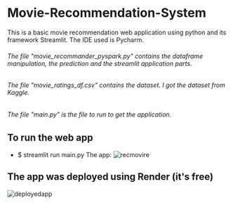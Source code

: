 # Movie-Recommendation-System
This is a basic movie recommendation web application using python and its framework Streamlit.
The IDE used is Pycharm.

###### The file "movie_recommander_pyspark.py" contains the dataframe manipulation, the prediction and the streamlit application parts.
###### The file "movie_ratings_df.csv" contains the dataset. I got the dataset from Kaggle.
###### The file "main.py" is the file to run to get the application.
## To run the web app 
* $ streamlit run main.py
The app:
![recmovire](https://user-images.githubusercontent.com/93519108/222392202-a27e8f3b-26d5-42fc-92a5-91080a0cd042.PNG)
## The app was deployed using Render (it's free)
![deployedapp](https://user-images.githubusercontent.com/93519108/222413971-e46fc37e-f53a-455f-8a8e-7e7644221b5c.PNG)




